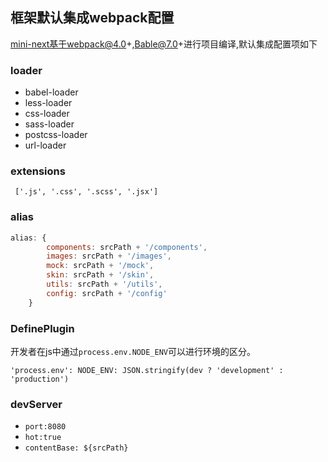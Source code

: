 ## 框架默认集成webpack配置
mini-next基于webpack@4.0+,Bable@7.0+进行项目编译,默认集成配置项如下
### loader
- babel-loader
- less-loader
- css-loader
- sass-loader
- postcss-loader
- url-loader

### extensions
` ['.js', '.css', '.scss', '.jsx']`

### alias

```js
alias: {
        components: srcPath + '/components',
        images: srcPath + '/images',
        mock: srcPath + '/mock',
        skin: srcPath + '/skin',
        utils: srcPath + '/utils',
        config: srcPath + '/config'
    }
```

### DefinePlugin
开发者在js中通过`process.env.NODE_ENV`可以进行环境的区分。
```
'process.env': NODE_ENV: JSON.stringify(dev ? 'development' : 'production')
```

### devServer
- `port:8080`
- `hot:true`
- `contentBase: ${srcPath}`

